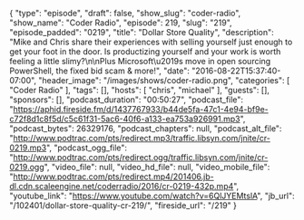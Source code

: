 {
  "type": "episode",
  "draft": false,
  "show_slug": "coder-radio",
  "show_name": "Coder Radio",
  "episode": 219,
  "slug": "219",
  "episode_padded": "0219",
  "title": "Dollar Store Quality",
  "description": "Mike and Chris share their experiences with selling yourself just enough to get your foot in the door. Is productizing yourself and your work is worth feeling a little slimy?\n\nPlus Microsoft\u2019s move in open sourcing PowerShell, the fixed bid scam & more!",
  "date": "2016-08-22T15:37:40-07:00",
  "header_image": "/images/shows/coder-radio.png",
  "categories": [
    "Coder Radio"
  ],
  "tags": [],
  "hosts": [
    "chris",
    "michael"
  ],
  "guests": [],
  "sponsors": [],
  "podcast_duration": "00:50:27",
  "podcast_file": "https://aphid.fireside.fm/d/1437767933/b44de5fa-47c1-4e94-bf9e-c72f8d1c8f5d/c5c61f31-5ac6-40f6-a133-ea753a926991.mp3",
  "podcast_bytes": 26329176,
  "podcast_chapters": null,
  "podcast_alt_file": "http://www.podtrac.com/pts/redirect.mp3/traffic.libsyn.com/jnite/cr-0219.mp3",
  "podcast_ogg_file": "http://www.podtrac.com/pts/redirect.ogg/traffic.libsyn.com/jnite/cr-0219.ogg",
  "video_file": null,
  "video_hd_file": null,
  "video_mobile_file": "http://www.podtrac.com/pts/redirect.mp4/201406.jb-dl.cdn.scaleengine.net/coderradio/2016/cr-0219-432p.mp4",
  "youtube_link": "https://www.youtube.com/watch?v=6QlJYEMtslA",
  "jb_url": "/102401/dollar-store-quality-cr-219/",
  "fireside_url": "/219"
}

